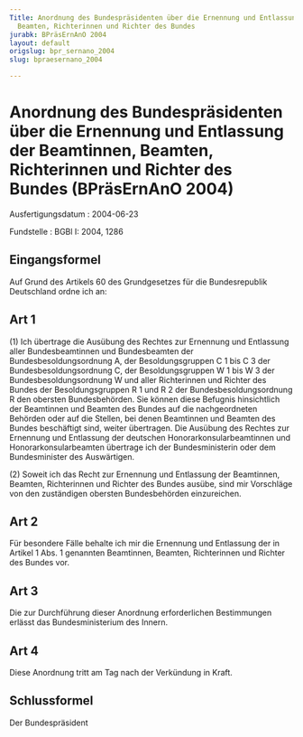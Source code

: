 ```yaml
---
Title: Anordnung des Bundespräsidenten über die Ernennung und Entlassung der Beamtinnen,
  Beamten, Richterinnen und Richter des Bundes
jurabk: BPräsErnAnO 2004
layout: default
origslug: bpr_sernano_2004
slug: bpraesernano_2004

---
```


# Anordnung des Bundespräsidenten über die Ernennung und Entlassung der Beamtinnen, Beamten, Richterinnen und Richter des Bundes (BPräsErnAnO 2004)

Ausfertigungsdatum
:   2004-06-23

Fundstelle
:   BGBl I: 2004, 1286

## Eingangsformel

Auf Grund des Artikels 60 des Grundgesetzes für die Bundesrepublik
Deutschland ordne ich an:

## Art 1

(1) Ich übertrage die Ausübung des Rechtes zur Ernennung und
Entlassung aller Bundesbeamtinnen und Bundesbeamten der
Bundesbesoldungsordnung A, der Besoldungsgruppen C 1 bis C 3 der
Bundesbesoldungsordnung C, der Besoldungsgruppen W 1 bis W 3 der
Bundesbesoldungsordnung W und aller Richterinnen und Richter des
Bundes der Besoldungsgruppen R 1 und R 2 der Bundesbesoldungsordnung R
den obersten Bundesbehörden. Sie können diese Befugnis hinsichtlich
der Beamtinnen und Beamten des Bundes auf die nachgeordneten Behörden
oder auf die Stellen, bei denen Beamtinnen und Beamten des Bundes
beschäftigt sind, weiter übertragen. Die Ausübung des Rechtes zur
Ernennung und Entlassung der deutschen Honorarkonsularbeamtinnen und
Honorarkonsularbeamten übertrage ich der Bundesministerin oder dem
Bundesminister des Auswärtigen.

(2) Soweit ich das Recht zur Ernennung und Entlassung der Beamtinnen,
Beamten, Richterinnen und Richter des Bundes ausübe, sind mir
Vorschläge von den zuständigen obersten Bundesbehörden einzureichen.

## Art 2

Für besondere Fälle behalte ich mir die Ernennung und Entlassung der
in Artikel 1 Abs. 1 genannten Beamtinnen, Beamten, Richterinnen und
Richter des Bundes vor.

## Art 3

Die zur Durchführung dieser Anordnung erforderlichen Bestimmungen
erlässt das Bundesministerium des Innern.

## Art 4

Diese Anordnung tritt am Tag nach der Verkündung in Kraft.

## Schlussformel

Der Bundespräsident

